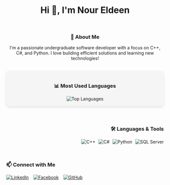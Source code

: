 <h1 align="center">Hi 👋, I'm Nour Eldeen</h1>

<br/>

<!-- About Me -->
<div align="center">
  <h3>🌟 About Me</h3>
  <p>I'm a passionate undergraduate software developer with a focus on C++, C#, and Python. I love building efficient solutions and learning new technologies!</p>
</div>

<br/>

<!-- Most Used Languages + Badges Side by Side -->
<div align="center" style="display: flex; justify-content: center; align-items: flex-start; gap: 40px; flex-wrap: wrap;">

  <!-- GitHub Top Languages -->
  <div style="flex: 1; min-width: 300px; background: #f5f5f5; padding: 15px; border-radius: 10px; box-shadow: 0 4px 8px rgba(0,0,0,0.1);">
    <h3>📊 Most Used Languages</h3>
    <img src="https://github-readme-stats.vercel.app/api/top-langs/?username=NourELdeenMahmoud&layout=compact&theme=light&hide_border=true" alt="Top Languages" />
  </div>

  <!-- Language & Tools Badges -->
  <div style="flex: 1; min-width: 300px; text-align: right;">
    <h3>🛠️ Languages & Tools</h3>
    <p style="display: flex; justify-content: flex-end; gap: 10px; flex-wrap: wrap;">
      <img src="https://img.shields.io/badge/C++-00599C?style=for-the-badge&logo=c%2B%2B&logoColor=white" alt="C++" />
      <img src="https://img.shields.io/badge/C%23-239120?style=for-the-badge&logo=c-sharp&logoColor=white" alt="C#" />
      <img src="https://img.shields.io/badge/Python-3776AB?style=for-the-badge&logo=python&logoColor=white" alt="Python" />
      <img src="https://img.shields.io/badge/SQL%20Server-CC2927?style=for-the-badge&logo=microsoft-sql-server&logoColor=white" alt="SQL Server" />
    </p>
  </div>

</div>

<br/>

<!-- Connect With Me -->
<div align="left">
  <h3>📫 Connect with Me</h3>
  <p style="display: flex; gap: 15px;">
    <a href="https://www.linkedin.com/in/nour-eldeen-eg/" target="_blank">
      <img src="https://img.shields.io/badge/LinkedIn-0077B5?style=for-the-badge&logo=linkedin&logoColor=white" alt="LinkedIn" />
    </a>
    <a href="https://www.facebook.com/noureldeenmahmouddev" target="_blank">
      <img src="https://img.shields.io/badge/Facebook-1877F2?style=for-the-badge&logo=facebook&logoColor=white" alt="Facebook" />
    </a>
    <a href="https://github.com/NourELdeenMahmoud" target="_blank">
      <img src="https://img.shields.io/badge/GitHub-181717?style=for-the-badge&logo=github&logoColor=white" alt="GitHub" />
    </a>
  </p>
</div>
